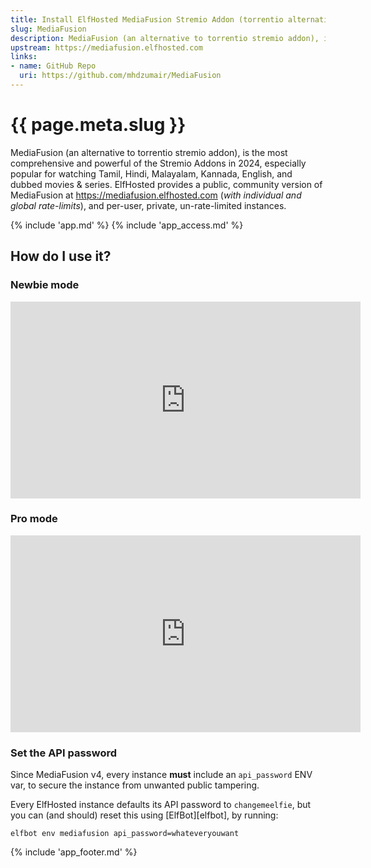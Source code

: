 ```yaml
---
title: Install ElfHosted MediaFusion Stremio Addon (torrentio alternative)
slug: MediaFusion
description: MediaFusion (an alternative to torrentio stremio addon), is the most comprehensive and powerful of the Stremio Addons in 2024, especially popular for watching Tamil, Hindi, Malayalam, Kannada, English, and dubbed movies & series
upstream: https://mediafusion.elfhosted.com
links:
- name: GitHub Repo
  uri: https://github.com/mhdzumair/MediaFusion
---
```


# {{ page.meta.slug }}

MediaFusion (an alternative to torrentio stremio addon), is the most comprehensive and powerful of the Stremio Addons in 2024, especially popular for watching Tamil, Hindi, Malayalam, Kannada, English, and dubbed movies & series. ElfHosted provides a public, community version of MediaFusion at https://mediafusion.elfhosted.com (*with individual and global rate-limits*), and per-user, private, un-rate-limited instances.

{% include 'app.md' %}
{% include 'app_access.md' %}

## How do I use it?

### Newbie mode

<iframe title="Install MediaFusion Stremio Addon in Newbie mode" width="560" height="315" src="https://video.elfhosted.com/videos/embed/57d8d0dc-e6da-4bdc-9fa7-13c0ff870000" frameborder="0" allowfullscreen="" sandbox="allow-same-origin allow-scripts allow-popups allow-forms"></iframe>

### Pro mode

<iframe title="Install MediaFusion Stremio Addon in Pro mode" width="560" height="315" src="https://video.elfhosted.com/videos/embed/7fad6843-9648-45ef-ad4e-94d2e178e5e0" frameborder="0" allowfullscreen="" sandbox="allow-same-origin allow-scripts allow-popups allow-forms"></iframe>

### Set the API password

Since MediaFusion v4, every instance **must** include an `api_password` ENV var, to secure the instance from unwanted public tampering. 

Every ElfHosted instance defaults its API password to `changemeelfie`, but you can (and should) reset this using [ElfBot][elfbot], by running:

```
elfbot env mediafusion api_password=whateveryouwant
```

{% include 'app_footer.md' %}